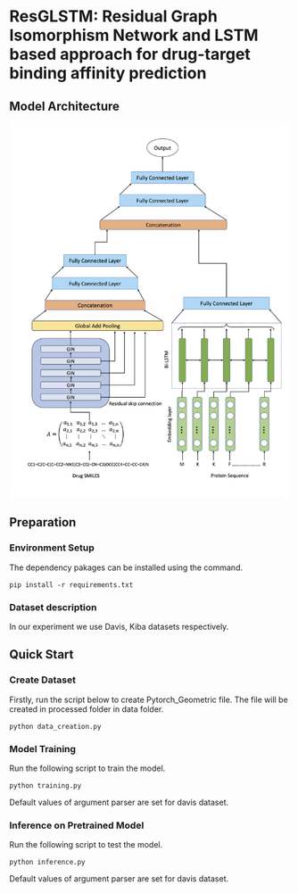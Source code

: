 # ResGLSTM: Residual Graph Isomorphism Network and LSTM based approach for drug-target binding affinity prediction

## Model Architecture <a name="Model-Architecture"></a>
![alt text](images/architecture.png "ResGLSTM")

## Preparation <a name="prepration"></a>
### Environment Setup <a name="env-setup"></a>
The dependency pakages can be installed using the command.
```shell
pip install -r requirements.txt
```
### Dataset description <a name="dataset"></a>
In our experiment we use Davis, Kiba datasets respectively.

## Quick Start <a name="model-tra"></a>
### Create Dataset <a name="create-dataset"></a>
Firstly, run the script below to create Pytorch_Geometric file. The file will be created in processed folder in data folder.
```shell
python data_creation.py 
```
### Model Training  <a name="model-tra"></a>
Run the following script to train the model.
```shell
python training.py 
```
Default values of argument parser are set for davis dataset.
### Inference on Pretrained Model  <a name="Inf-pre"></a>
Run the following script to test the model.
```shell
python inference.py 
```
Default values of argument parser are set for davis dataset.